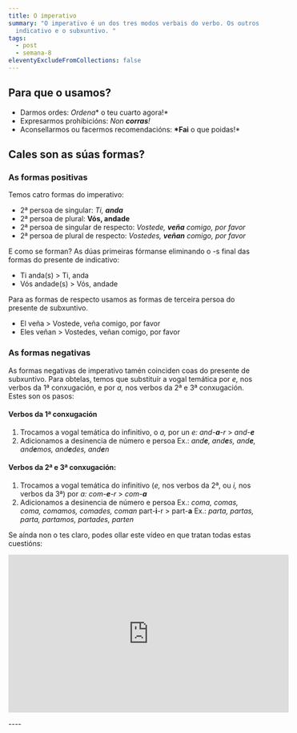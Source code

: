 ```yaml
---
title: O imperativo
summary: "O imperativo é un dos tres modos verbais do verbo. Os outros dous son
  indicativo e o subxuntivo. "
tags:
  - post
  - semana-8
eleventyExcludeFromCollections: false
---
```

## Para que o usamos?
- Darmos ordes: *Ordena** o teu cuarto agora!*
- Expresarmos prohibicións: *Non **corras**!*
- Aconsellarmos ou facermos recomendacións: **\*Fai** o que poidas!*

## Cales son as súas formas?

### As formas positivas

Temos catro formas do imperativo:
- 2ª persoa de singular: *Ti, **anda***
- 2ª persoa de plural: **Vós, andade** 
- 2ª persoa de singular de respecto: *Vostede, **veña** comigo, por favor*
- 2ª persoa de plural de respecto: *Vostedes, **veñan** comigo, por favor* 

E como se forman?  As dúas primeiras fórmanse eliminando o -s final das formas do presente de indicativo:
- Ti anda(s) > Ti, anda
- Vós andade(s) > Vós, andade 

Para as formas de respecto usamos as formas de terceira persoa do presente de subxuntivo.
- El veña > Vostede, veña comigo, por favor
- Eles veñan > Vostedes, veñan comigo, por favor

### As formas negativas

As formas negativas de imperativo tamén coinciden coas do presente de subxuntivo. Para obtelas, temos que substituír a vogal temática por *e,* nos verbos da 1ª conxugación, e por *a,* nos verbos da 2ª e 3ª conxugación. Estes son os pasos:

#### Verbos da 1ª conxugación

1. Trocamos a vogal temática do infinitivo, o *a,*  por un *e:* *and-**a**-r* > *and-**e***
2. Adicionamos a desinencia de número e persoa Ex.: *and**e**, and**e**s, and**e**, and**e**mos, and**e**des, and**e**n*

#### Verbos da 2ª e 3ª conxugación:

1. Trocamos a vogal temática do infinitivo (*e,* nos verbos da 2ª, ou *i,* nos verbos da 3ª) por *a:* *com-**e**-r* > *com-**a*** 
2. Adicionamos a desinencia de número e persoa Ex.: *coma, comas, coma, comamos, comades, coman* part-**i**-r > part-**a** Ex.: *parta, partas, parta, partamos, partades, parten*

Se aínda non o tes claro, podes ollar este vídeo en que tratan todas estas cuestións:

<iframe width="560" height="315" src="https://www.youtube.com/embed/8bEaMYLQwj4" frameborder="0" allow="accelerometer; autoplay; encrypted-media; gyroscope; picture-in-picture" allowfullscreen></iframe>

\----